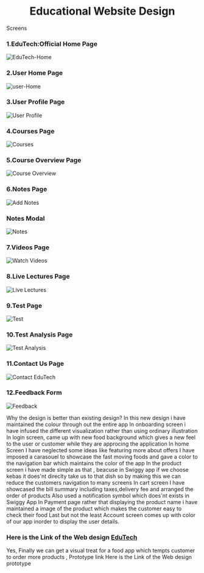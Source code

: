 <h1 align="center">  Educational Website Design </h1>

Screens
### 1.EduTech:Official Home Page

![EduTech-Home](https://user-images.githubusercontent.com/72400676/141446456-9c08764c-efb9-40de-82b7-c89bf025bb4e.png)

### 2.User Home Page

![user-Home](https://user-images.githubusercontent.com/72400676/141446535-85bbcd19-8a90-448c-9a39-5c42f45fb045.png)

### 3.User Profile Page

![User Profile](https://user-images.githubusercontent.com/72400676/141446780-37bc2e10-4681-4209-9338-f326bc2e9c1b.png)

### 4.Courses Page

![Courses](https://user-images.githubusercontent.com/72400676/141446958-529b5485-8a4a-4ead-94b6-93ebcde87471.png)

### 5.Course Overview Page

![Course Overview](https://user-images.githubusercontent.com/72400676/141447166-eeb5126d-d14b-4a79-a28c-6931f9f86170.png)

### 6.Notes Page

![Add Notes](https://user-images.githubusercontent.com/72400676/141447505-a7852dce-7f8f-406c-92f4-9ce234e4124b.png)

### Notes Modal
![Notes](https://user-images.githubusercontent.com/72400676/141447618-052cec01-a71f-427d-8d1a-c0f424b544ee.png)

### 7.Videos Page

![Watch Videos](https://user-images.githubusercontent.com/72400676/141447941-9d7d83e9-c611-4fc3-86ee-35ddf5827e16.png)

### 8.Live Lectures Page

![Live Lectures](https://user-images.githubusercontent.com/72400676/141448909-0b235e3c-e96c-45aa-8ea3-e50b1eb76b6b.png)

### 9.Test Page

![Test](https://user-images.githubusercontent.com/72400676/141449012-a68ccd4a-2345-451e-b33b-018dcaaf9c66.png)

### 10.Test Analysis Page

![Test Analysis](https://user-images.githubusercontent.com/72400676/141449230-89c62789-e86b-4f7f-be1e-caa4ee2a3017.png)

### 11.Contact Us Page
![Contact EduTech](https://user-images.githubusercontent.com/72400676/141449758-1bf23f6a-92f4-4a2d-9811-701eb5b1f744.png)

### 12.Feedback Form
![Feedback](https://user-images.githubusercontent.com/72400676/141449811-8f832a3b-2eef-4975-8416-f2c1ff6fb88c.png)

Why the design is better than existing design?
In this new design i have maintained the colour through out the entire app
In onboarding screen i have infused the different visualization rather than using ordinary illustration
In login screen, came up with new food background which gives a new feel to the user or customer while they are approcing the application
In home Screen I have neglected some ideas like featuring more about offers I have imposed a carasouel to showcase the fast moving foods and gave a color to the navigation bar which maintains the color of the app
In the product screen i have made simple as that , beacuse in Swiggy app if we choose kebas it does'nt direclty take us to that dish so by making this we can reduce the customers navigation to many screens
In cart screen I have showcased the bill summary including taxes,delivery fee and arranged the order of products
Also used a notification symbol which does'nt exists in Swiggy App
In Payment page rather that displaying the product name i have maintained a image of the product which makes the customer easy to check their food
Last but not the least Account screen comes up with color of our app inorder to display the user details.

### Here is the Link of the Web design [EduTech](https://www.figma.com/file/JYrliHZJXM8mvLHZQNLDdJ/Educational-Website-Design)

Yes, Finally we can get a visual treat for a food app which tempts customer to order more products , Prototype link
Here is the Link of the Web design prototype
